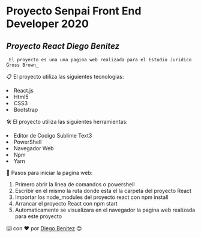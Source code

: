 # Proyecto Senpai Front End Developer 2020
## <i>Proyecto React Diego Benitez</i>
```
_El proyecto es una una pagina web realizada para el Estudio Juridico Gross Brown_

```

📋 El proyecto utiliza las siguientes tecnologias:

<li>React.js</li> 
<li>Html5</li> 
<li>CSS3</li>  
<li>Bootstrap</li>

🛠️ El proyecto utiliza las siguientes herramientas:

<li>Editor de Codigo Sublime Text3</li> 
<li>PowerShell</li> 
<li>Navegador Web</li>  
<li>Npm</li>
<li>Yarn</li>

🔧 Pasos para iniciar la pagina web: 

<ol>
  <li>Primero abrir la linea de comandos o powershell</li>
  <li>Escribir en el mismo la ruta donde esta el la carpeta del proyecto React</li>
  <li>Importar los node_modules del proyecto react con npm install</li>
  <li>Arrancar el proyecto React con npm start</li>
  <li>Automaticamente se visualizara en el navegador la pagina web realizada para este proyecto</li>
</ol> 

⌨️ con ❤️ por [Diego Benitez](https://github.com/andres-1994) 😊

